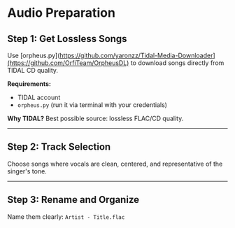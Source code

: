 # Audio Preparation

## Step 1: Get Lossless Songs
Use [orpheus.py](https://github.com/yaronzz/Tidal-Media-Downloader](https://github.com/OrfiTeam/OrpheusDL) to download songs directly from TIDAL CD quality.

**Requirements:**
- TIDAL account
- `orpheus.py` (run it via terminal with your credentials)

**Why TIDAL?**
Best possible source: lossless FLAC/CD quality.

---

## Step 2: Track Selection
Choose songs where vocals are clean, centered, and representative of the singer's tone.

---

## Step 3: Rename and Organize
Name them clearly: `Artist - Title.flac`
